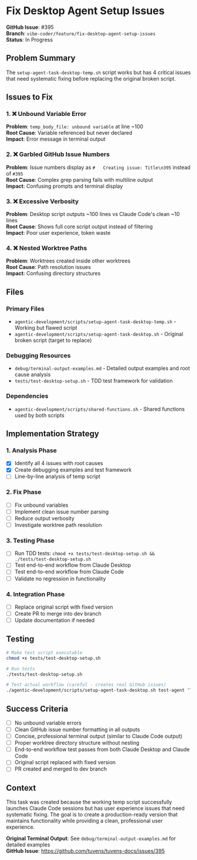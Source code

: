 # Fix Desktop Agent Setup Issues

**GitHub Issue**: #395  
**Branch**: `vibe-coder/feature/fix-desktop-agent-setup-issues`  
**Status**: In Progress

## Problem Summary

The `setup-agent-task-desktop-temp.sh` script works but has 4 critical issues that need systematic fixing before replacing the original broken script.

## Issues to Fix

### 1. ❌ Unbound Variable Error
**Problem**: `temp_body_file: unbound variable` at line ~100  
**Root Cause**: Variable referenced but never declared  
**Impact**: Error message in terminal output  

### 2. ❌ Garbled GitHub Issue Numbers  
**Problem**: Issue numbers display as `#   Creating issue: Title\n395` instead of `#395`  
**Root Cause**: Complex grep parsing fails with multiline output  
**Impact**: Confusing prompts and terminal display  

### 3. ❌ Excessive Verbosity
**Problem**: Desktop script outputs ~100 lines vs Claude Code's clean ~10 lines  
**Root Cause**: Shows full core script output instead of filtering  
**Impact**: Poor user experience, token waste  

### 4. ❌ Nested Worktree Paths
**Problem**: Worktrees created inside other worktrees  
**Root Cause**: Path resolution issues  
**Impact**: Confusing directory structures  

## Files

### Primary Files
- `agentic-development/scripts/setup-agent-task-desktop-temp.sh` - Working but flawed script
- `agentic-development/scripts/setup-agent-task-desktop.sh` - Original broken script (target to replace)

### Debugging Resources  
- `debug/terminal-output-examples.md` - Detailed output examples and root cause analysis
- `tests/test-desktop-setup.sh` - TDD test framework for validation

### Dependencies
- `agentic-development/scripts/shared-functions.sh` - Shared functions used by both scripts

## Implementation Strategy

### 1. Analysis Phase
- [x] Identify all 4 issues with root causes
- [x] Create debugging examples and test framework
- [ ] Line-by-line analysis of temp script

### 2. Fix Phase  
- [ ] Fix unbound variables
- [ ] Implement clean issue number parsing
- [ ] Reduce output verbosity  
- [ ] Investigate worktree path resolution

### 3. Testing Phase
- [ ] Run TDD tests: `chmod +x tests/test-desktop-setup.sh && ./tests/test-desktop-setup.sh`
- [ ] Test end-to-end workflow from Claude Desktop
- [ ] Test end-to-end workflow from Claude Code  
- [ ] Validate no regression in functionality

### 4. Integration Phase
- [ ] Replace original script with fixed version
- [ ] Create PR to merge into dev branch
- [ ] Update documentation if needed

## Testing

```bash
# Make test script executable
chmod +x tests/test-desktop-setup.sh

# Run tests
./tests/test-desktop-setup.sh

# Test actual workflow (careful - creates real GitHub issues)
./agentic-development/scripts/setup-agent-task-desktop.sh test-agent "Test Task" "Test Description"
```

## Success Criteria

- [ ] No unbound variable errors
- [ ] Clean GitHub issue number formatting in all outputs
- [ ] Concise, professional terminal output (similar to Claude Code output)
- [ ] Proper worktree directory structure without nesting
- [ ] End-to-end workflow test passes from both Claude Desktop and Claude Code
- [ ] Original script replaced with fixed version
- [ ] PR created and merged to dev branch

## Context

This task was created because the working temp script successfully launches Claude Code sessions but has user experience issues that need systematic fixing. The goal is to create a production-ready version that maintains functionality while providing a clean, professional user experience.

**Original Terminal Output**: See `debug/terminal-output-examples.md` for detailed examples  
**GitHub Issue**: https://github.com/tuvens/tuvens-docs/issues/395
